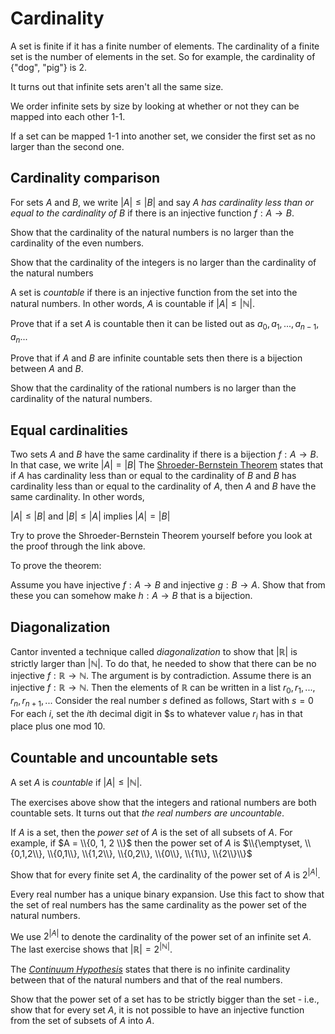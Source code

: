 # Cardinality
A set is finite if it has a finite number of elements. The cardinality of a finite set is the number of elements in the set.  So for example, the cardinality of {"dog", "pig"} is 2. 

It turns out that infinite sets aren't all the same size.

We order infinite sets by size by looking at whether or not they can be mapped into each other 1-1.

If a set can be mapped 1-1 into another set, we consider the first set as no larger than the second one. 

## Cardinality comparison
For sets $A$ and $B$, we write $\lvert{A}\rvert \le \lvert{B}\rvert$ and say $A$ _has cardinality less than or equal to the cardinality of_ $B$ if there is an injective function $f: A \to B$.

Show that the cardinality of the natural numbers is no larger than the cardinality of the even numbers.

Show that the cardinality of the integers is no larger than the cardinality of the natural numbers

A set is *countable* if there is an injective function from the set into the natural numbers. In other words, $A$ is countable if $|A| \le \vert\mathbb{N}\rvert$.

Prove that if a set $A$ is countable then it can be listed out as $a_0, a_1, ... , a_{n-1}, a_n ...$

Prove that if $A$ and $B$ are infinite countable sets then there is a bijection between $A$ and $B$.


Show that the cardinality of the rational numbers is no larger than the cardinality of the natural numbers.

## Equal cardinalities
Two sets $A$ and $B$ have the same cardinality if there is a bijection $f:A \to B$.  In that case, we write $\lvert{A}\rvert = \lvert{B}\rvert$
The [Shroeder-Bernstein Theorem](https://en.wikipedia.org/wiki/Schr%C3%B6der%E2%80%93Bernstein_theorem) states that if $A$ has cardinality less than or equal to the cardinality of $B$ and $B$ has cardinality
less than or equal to the cardinality of $A$, then $A$ and $B$ have the same cardinality. In other words, 

$\lvert{A}\rvert \le \lvert{B}\rvert$ and $\lvert{B}\rvert \le \lvert{A}\rvert$ implies $\lvert{A}\rvert = \lvert{B}\rvert$ 

Try to prove the Shroeder-Bernstein Theorem yourself before you look at the proof through the link above.  

To prove the theorem:

Assume you have injective $f: A \to B$ and injective $g: B \to A$.
Show that from these you can somehow make $h: A \to B$ that is a bijection.

## Diagonalization

Cantor invented a technique called _diagonalization_ to show that $\lvert \mathbb{R} \rvert$ is strictly larger than $\lvert \mathbb{N} \rvert.$  To do that, he needed to show that there can be no
injective $f: \mathbb{R} \to \mathbb{N}$.  The argument is by 
contradiction.  Assume there is an injective $f: \mathbb{R} \to \mathbb{N}.$ Then the elements of $\mathbb{R}$ can be written in
a list $r_0, r_1, ..., r_n, r_{n + 1}, ...$
Consider the real number $s$ defined as follows,
Start with $s = 0$
For each $i$, set the $i$th decimal digit in $s to whatever value $r_i$ has in that place plus one mod 10.



## Countable and uncountable sets

A set $A$ is _countable_ if $\lvert{A}\rvert \le \lvert\mathbb{N}\rvert$.

The exercises above show that the integers and rational numbers are both countable sets.  It turns out that _the real numbers are uncountable_.

If $A$ is a set, then the _power set_ of $A$ is the set of all subsets of $A$.  For example, if $A = \\{0, 1, 2 \\}$ then the power set of $A$ is
$\\{\emptyset, \\{0,1,2\\}, \\{0,1\\}, \\{1,2\\}, \\{0,2\\}, \\{0\\}, \\{1\\}, \\{2\\}\\}$

Show that for every finite set $A$, the cardinality of the power set of $A$ is $2^{|A|}$.

Every real number has a unique binary expansion. Use this fact to show that the set of real numbers has the same cardinality as the power set of the natural numbers.

We use $2^{|A|}$ to denote the cardinality of the power set of an infinite set $A$.  The last exercise shows that $|\mathbb{R}| = 2^{|\mathbb{N}|}$.

The [_Continuum Hypothesis_](https://en.wikipedia.org/wiki/Continuum_hypothesis) states that there is no infinite cardinality between
that of the natural numbers and that of the real numbers.

Show that the power set of a set has to be strictly bigger than the set - i.e., show that for every set $A$, it is not possible to have an injective function from 
the set of subsets of $A$ into $A$. 




